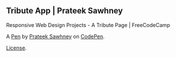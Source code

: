 Tribute App | Prateek Sawhney
-----------------------------
Responsive Web Design Projects - A Tribute Page | FreeCodeCamp

A [Pen](https://codepen.io/prateeksawhney97/pen/BVZdeg) by [Prateek Sawhney](https://codepen.io/prateeksawhney97) on [CodePen](https://codepen.io).

[License](https://codepen.io/prateeksawhney97/pen/BVZdeg/license).
